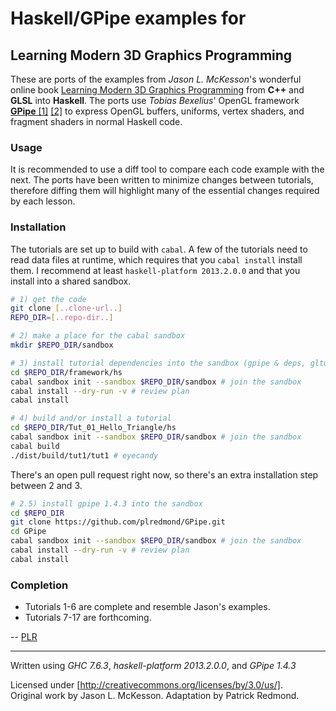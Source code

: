 # Haskell/GPipe examples for

## Learning Modern 3D Graphics Programming

These are ports of the examples from *Jason L. McKesson*'s wonderful online book [Learning Modern 3D Graphics Programming](http://www.arcsynthesis.org/gltut/) from **C++** and **GLSL** into **Haskell**. The ports use *Tobias Bexelius*' OpenGL framework [**GPipe** [1]](https://github.com/tobbebex/GPipe) [[2]](http://hackage.haskell.org/package/GPipe) to express OpenGL buffers, uniforms, vertex shaders, and fragment shaders in normal Haskell code.

### Usage

It is recommended to use a diff tool to compare each code example with the next. The ports have been written to minimize changes between tutorials, therefore diffing them will highlight many of the essential changes required by each lesson.

### Installation

The tutorials are set up to build with `cabal`. A few of the tutorials need to read data files at runtime, which requires that you `cabal install` install them. I recommend at least `haskell-platform 2013.2.0.0` and that you install into a shared sandbox.

```bash
# 1) get the code
git clone [..clone-url..]
REPO_DIR=[..repo-dir..]

# 2) make a place for the cabal sandbox
mkdir $REPO_DIR/sandbox

# 3) install tutorial dependencies into the sandbox (gpipe & deps, gltut-framework)
cd $REPO_DIR/framework/hs
cabal sandbox init --sandbox $REPO_DIR/sandbox # join the sandbox
cabal install --dry-run -v # review plan
cabal install

# 4) build and/or install a tutorial
cd $REPO_DIR/Tut_01_Hello_Triangle/hs
cabal sandbox init --sandbox $REPO_DIR/sandbox # join the sandbox
cabal build
./dist/build/tut1/tut1 # eyecandy
```

There's an open pull request right now, so there's an extra installation step between 2 and 3.

```bash
# 2.5) install gpipe 1.4.3 into the sandbox
cd $REPO_DIR
git clone https://github.com/plredmond/GPipe.git
cd GPipe
cabal sandbox init --sandbox $REPO_DIR/sandbox # join the sandbox
cabal install --dry-run -v # review plan
cabal install
```

### Completion

* Tutorials 1-6 are complete and resemble Jason's examples.
* Tutorials 7-17 are forthcoming.

-- [PLR](http://f06mote.com)

---

Written using *GHC 7.6.3*, *haskell-platform 2013.2.0.0*, and *GPipe 1.4.3*

Licensed under [http://creativecommons.org/licenses/by/3.0/us/].  
Original work by Jason L. McKesson. Adaptation by Patrick Redmond.

